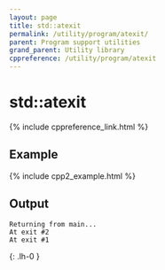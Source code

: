 ```yaml
---
layout: page
title: std::atexit
permalink: /utility/program/atexit/
parent: Program support utilities
grand_parent: Utility library
cppreference: /utility/program/atexit
---
```

# std::atexit

{% include cppreference_link.html %}

## Example

{% include cpp2_example.html %}

## Output

```
Returning from main...
At exit #2
At exit #1
```
{: .lh-0 }